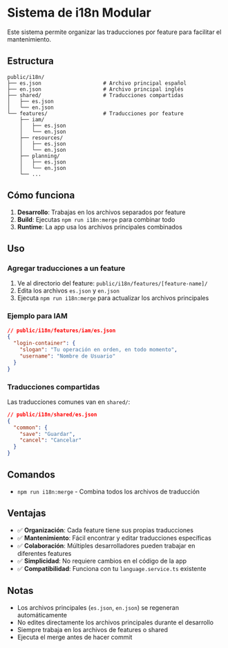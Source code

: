 # Sistema de i18n Modular

Este sistema permite organizar las traducciones por feature para facilitar el mantenimiento.

## Estructura

```
public/i18n/
├── es.json                    # Archivo principal español
├── en.json                    # Archivo principal inglés
├── shared/                    # Traducciones compartidas
│   ├── es.json
│   └── en.json
└── features/                  # Traducciones por feature
    ├── iam/
    │   ├── es.json
    │   └── en.json
    ├── resources/
    │   ├── es.json
    │   └── en.json
    ├── planning/
    │   ├── es.json
    │   └── en.json
    └── ...
```

## Cómo funciona

1. **Desarrollo**: Trabajas en los archivos separados por feature
2. **Build**: Ejecutas `npm run i18n:merge` para combinar todo
3. **Runtime**: La app usa los archivos principales combinados

## Uso

### Agregar traducciones a un feature

1. Ve al directorio del feature: `public/i18n/features/[feature-name]/`
2. Edita los archivos `es.json` y `en.json`
3. Ejecuta `npm run i18n:merge` para actualizar los archivos principales

### Ejemplo para IAM

```json
// public/i18n/features/iam/es.json
{
  "login-container": {
    "slogan": "Tu operación en orden, en todo momento",
    "username": "Nombre de Usuario"
  }
}
```

### Traducciones compartidas

Las traducciones comunes van en `shared/`:

```json
// public/i18n/shared/es.json
{
  "common": {
    "save": "Guardar",
    "cancel": "Cancelar"
  }
}
```

## Comandos

- `npm run i18n:merge` - Combina todos los archivos de traducción

## Ventajas

- ✅ **Organización**: Cada feature tiene sus propias traducciones
- ✅ **Mantenimiento**: Fácil encontrar y editar traducciones específicas
- ✅ **Colaboración**: Múltiples desarrolladores pueden trabajar en diferentes features
- ✅ **Simplicidad**: No requiere cambios en el código de la app
- ✅ **Compatibilidad**: Funciona con tu `language.service.ts` existente

## Notas

- Los archivos principales (`es.json`, `en.json`) se regeneran automáticamente
- No edites directamente los archivos principales durante el desarrollo
- Siempre trabaja en los archivos de features o shared
- Ejecuta el merge antes de hacer commit 